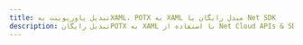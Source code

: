 ---title: تبدیل پاورپوینت بهXAML، POTX به XAML مبدل رایگان یا Net SDKdescription: تبدیل رایگانPOTX به XAML با استفاده از Net Cloud APIs & SDK. همچنین اسناد Microsoft PowerPoint را در Cloud ایجاد، ویرایش و رندر کنید.---